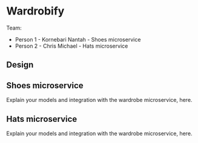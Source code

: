 # Wardrobify

Team:

* Person 1 - Kornebari Nantah - Shoes microservice
* Person 2 - Chris Michael - Hats microservice

## Design

## Shoes microservice

Explain your models and integration with the wardrobe
microservice, here.

## Hats microservice

Explain your models and integration with the wardrobe
microservice, here.

